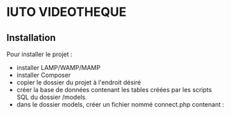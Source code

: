 # IUTO VIDEOTHEQUE

## Installation

Pour installer le projet : 
- installer LAMP/WAMP/MAMP
- installer Composer
- copier le dossier du projet à l'endroit désiré
- créer la base de données contenant les tables créées par les scripts
SQL du dossier /models.
- dans le dossier models, créer un fichier nommé connect.php contenant : 
<?php
define('USER',"votre login mysql ici");
define('PASSWD',"votre mot de passe mysql ici");
define('SERVER',"IP ou nom du server mysql");
define('BASE',"nom de la base de données");

## Structure

#### /doc
##### Documentation.md(vide)

#### /models
Fichiers en relation avec la base de données
##### /backups
quelques backups residuels du projet
##### acteurs.sql
Script de création et population de la table acteurs
##### classification.sql
Script de création et population de la table classification
##### films.sql
Script de création et population de la table films
##### genres.sql
Script de création et population de la table genres
##### individus.sql
Script de création et population de la table individus
##### realisateurs.sql
Script de création et population de la table realisateurs
##### recherche.php
fichier php contenant le script de connection a la base de données et 
une classe recherche qui gère des requetes pré-établies.
##### _votre connect.php_
Ce fichier doit contenir le code necessaire à la connection à la BDD 

#### /static
##### static.md
Un fichier residuel d'iformation obtenues pendant le cours
##### knacss.css
Un fichier css qui n'est pas utilisé 
##### styles.css
Le fichier css utilisé par le projet

#### /templates
##### /img
Contient les images utilisées par le projet
##### accueil.html
page d'accueil
##### acteurs.html
page contenant l'affichage de la liste des acteurs
##### BaseTemplate.html
template de base
##### error.html
page d'erreur (404 et autres)
##### films.html
page contenant l'affichage de la liste des films
##### genres.html
page contenant l'affichage de la liste des genres
##### peoples.html
page contenant l'affichage de la liste des peoples
##### realisateurs.html
page contenant l'affichage de la liste des realisateurs

#### /vendor
fichier exploité par twig et composer
royaume magique du templating. 
Nous nous dégageons de toute responsabilité si vous touchez a ces fichiers

#### composer.json
fichier exploité par twig et composer
royaume magique du templating. 
Nous nous dégageons de toute responsabilité si vous touchez a ce fichiers

#### composer.lock
fichier exploité par twig et composer
royaume magique du templating. 
Nous nous dégageons de toute responsabilité si vous touchez a ce fichiers

#### README.md
Ce fichier.

#### accueil.php
fichier alimentant accueil.html
#### acteurs.php
fichier alimentant acteurs.html
#### controllers.php
fichier faisant le lien entre index.php et recherche.php
regroupe les fonctions de jonction entre requete et template
 
#### error404.php
fichier alimentant error.html
#### films.php
fichier alimentant films.html
#### genres.php
fichier alimentant genres.html
#### index.php
aiguilleur du projet, s'occupe de l'orientation de l'utilisateur et du filtrage
des informations qu'il saisit.

#### peoples.php
fichier alimentant peoples.html
#### realisateurs.php
fichier alimentant realisateurs.html


## Sources
Les cours de l'IUT d'orleans sur le modèle MVC.

https://getcomposer.org/
http://schnaps.it/ pour le css
